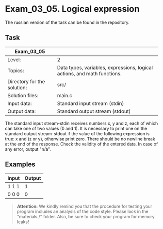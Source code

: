 # Exam_03_05. Logical expression
The russian version of the task can be found in the repository.

## Task

| Exam_03_05 | |
| ------ | ------ |
| Level: | 2 |
| Topics: | Data types, variables, expressions, logical actions, and math functions. |
| Directory for the solution: | src/ |
| Solution files: | main.c |
| Input data: | Standard input stream (stdin) |
| Output data: | Standard output stream (stdout) |

The standard input stream-stdin receives numbers x, y and z, each of which can take one of two values (0 and 1). It is necessary to print one on the standard output stream-stdout if the value of the following expression is true: x and (z or y), otherwise print zero. There should be no newline break at the end of the response. Check the validity of the entered data. In case of any error, output "n/a".

## Examples

| Input | Output |
| ------ | ------ |
| 1 1 1 | 1 |
| 0 0 0 | 0 |

> **Attention:** We kindly remind you that the procedure for testing your program includes an analysis of the code style. Please look in the "materials /" folder. Also, be sure to check your program for memory leaks!
